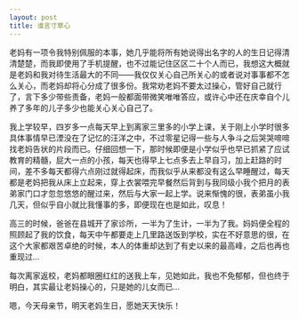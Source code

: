 ```yaml
---
layout: post 
title: 谁言寸草心
---
```


老妈有一项令我特别佩服的本事，她几乎能将所有她说得出名字的人的生日记得清清楚楚，而我即使用了手机提醒，也不过能记住区区二十个人而已，我想这大概就是老妈和我对待生活最大的不同——我仅仅关心自己所关心的或者说对事事都不怎么关心，而老妈却将心分成了很多份。我常劝老妈不要太过操心，管好自己就行了，言下多少带些责备，老妈一般都面带微笑唯唯答应，或许心中还在庆幸自个儿养了多年的儿子多少也能关心关心自己了。

我上学较早，四岁多一点每天早上到离家三里多的小学上课，关于刚上小学时很多具体事情早已湮没在了记忆的汪洋之中，不过零星记得一些与人争斗之后哭哭啼啼找老妈告状的片段而已。仔细回想一下，那时候即便是小学似乎也早已抓紧了应试教育的精髓，屁大一点的小孩，每天也得早上七点多去上早自习，加上赶路的时间，差不多每天都得六点刚过就得起床，而我似乎从来都没有这么早睡醒过，每天都是老妈把我从床上立起来，穿上衣裳喂完早餐然后背到与我同级小我个把月的表弟家门口才忽忽悠悠的醒过来，然后与大家一起上学。说来惭愧的很，表弟虽小我几天，但似乎自小就比我懂事的多，即便现在也是如此，叹息！

高三的时候，爸爸在县城开了家诊所，一半为了生计，一半为了我。妈妈便全程的照顾起了我的饮食，每天中午都要走上几里路送饭到学校，实在不好意思的很，在这个大家都艰苦卓绝的时候，本人的体重却达到了有史以来的最高峰，之后也再也重现过…

每次离家返校，老妈都眼圈红红的送我上车，见她如此，我也不免郁郁，但也终于明白，其实最让老妈操心的，只是她的儿女而已…

嗯，今天母亲节，明天老妈生日，愿她天天快乐！